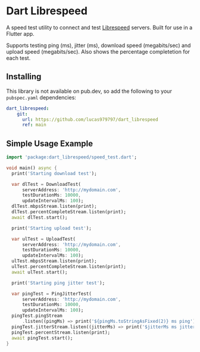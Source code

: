 # Dart Librespeed

A speed test utility to connect and test [Librespeed](https://github.com/librespeed/speedtest) servers. Built for use in a Flutter app.

Supports testing ping (ms), jitter (ms), download speed (megabits/sec) and upload speed (megabits/sec). Also shows the percentage completetion for each test.

## Installing

This library is not available on pub.dev, so add the following to your `pubspec.yaml` dependencies:

```yaml
dart_librespeed:
    git:
      url: https://github.com/lucas979797/dart_librespeed
      ref: main
```

## Simple Usage Example

```dart
import 'package:dart_librespeed/speed_test.dart';

void main() async {
  print('Starting download test');

  var dlTest = DownloadTest(
      serverAddress: 'http://mydomain.com',
      testDurationMs: 10000,
      updateIntervalMs: 100);
  dlTest.mbpsStream.listen(print);
  dlTest.percentCompleteStream.listen(print);
  await dlTest.start();

  print('Starting upload test');

  var ulTest = UploadTest(
      serverAddress: 'http://mydomain.com',
      testDurationMs: 10000,
      updateIntervalMs: 100);
  ulTest.mbpsStream.listen(print);
  ulTest.percentCompleteStream.listen(print);
  await ulTest.start();

  print('Starting ping jitter test');

  var pingTest = PingJitterTest(
      serverAddress: 'http://mydomain.com',
      testDurationMs: 10000,
      updateIntervalMs: 100);
  pingTest.pingStream
      .listen((pingMs) => print('${pingMs.toStringAsFixed(2)} ms ping'));
  pingTest.jitterStream.listen((jitterMs) => print('$jitterMs ms jitter'));
  pingTest.percentStream.listen(print);
  await pingTest.start();
}
```
